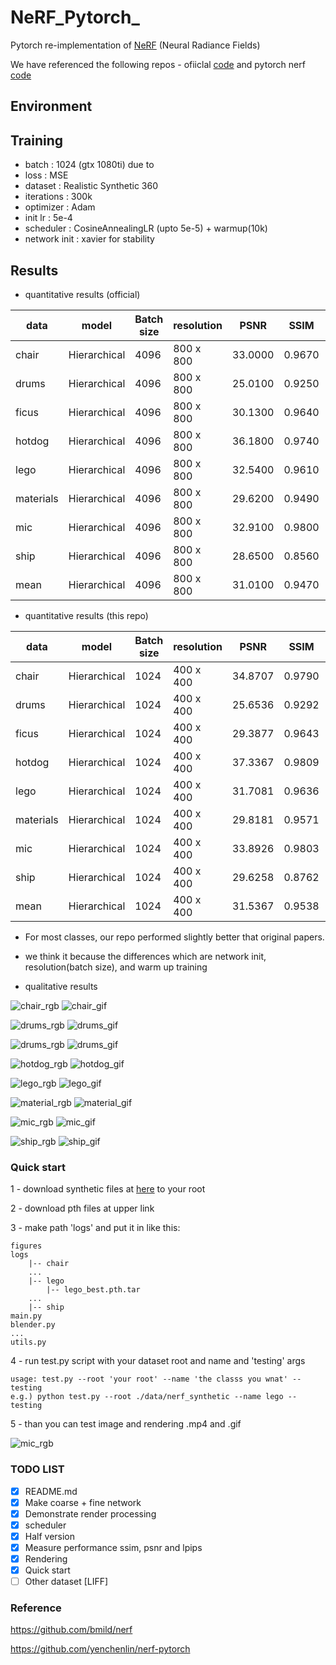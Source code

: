 # NeRF_Pytorch_

Pytorch re-implementation of [NeRF](http://www.matthewtancik.com/nerf) (Neural Radiance Fields)

We have referenced the following repos - ofiiclal [code](https://github.com/bmild/nerf) and pytorch nerf [code](https://github.com/yenchenlin/nerf-pytorch)


## Environment

## Training

- batch : 1024 (gtx 1080ti) due to 
- loss : MSE
- dataset : Realistic Synthetic 360
- iterations : 300k
- optimizer : Adam
- init lr : 5e-4
- scheduler : CosineAnnealingLR (upto 5e-5) + warmup(10k)
- network init : xavier for stability 

## Results

- quantitative results (official)

| data          |  model             | Batch size     | resolution |  PSNR   |  SSIM  | LPIPS  | 
|---------------|--------------------|----------------|------------|---------|--------|--------|
| chair         | Hierarchical       | 4096           | 800 x 800  | 33.0000 | 0.9670 | 0.0460 | 
| drums         | Hierarchical       | 4096           | 800 x 800  | 25.0100 | 0.9250 | 0.0910 | 
| ficus         | Hierarchical       | 4096           | 800 x 800  | 30.1300 | 0.9640 | 0.0440 | 
| hotdog        | Hierarchical       | 4096           | 800 x 800  | 36.1800 | 0.9740 | 0.1210 | 
| lego          | Hierarchical       | 4096           | 800 x 800  | 32.5400 | 0.9610 | 0.0500 | 
| materials     | Hierarchical       | 4096           | 800 x 800  | 29.6200 | 0.9490 | 0.0630 | 
| mic           | Hierarchical       | 4096           | 800 x 800  | 32.9100 | 0.9800 | 0.0280 | 
| ship          | Hierarchical       | 4096           | 800 x 800  | 28.6500 | 0.8560 | 0.2060 | 
| mean          | Hierarchical       | 4096           | 800 x 800  | 31.0100 | 0.9470 | 0.0810 | 

- quantitative results (this repo)

| data          | model              | Batch size     | resolution |  PSNR   |  SSIM  | LPIPS  | Link | 
|---------------|--------------------|----------------|------------|---------|--------|--------|------|
| chair         | Hierarchical       | 1024           | 400 x 400  | 34.8707 | 0.9790 | 0.0280 | [link](https://livecauac-my.sharepoint.com/:u:/g/personal/csm8167_cau_ac_kr/ETsPfnY_ohFIt5okXA9of4wBdmviTiU2mMMxS44Loz85ew) |  
| drums         | Hierarchical       | 1024           | 400 x 400  | 25.6536 | 0.9292 | 0.0769 | [link](https://livecauac-my.sharepoint.com/:u:/g/personal/csm8167_cau_ac_kr/Ect9iuZVm2xEkRiKhiegxwEBp0vz0LGBF5tMabLe8EUy4w) | 
| ficus         | Hierarchical       | 1024           | 400 x 400  | 29.3877 | 0.9643 | 0.0447 | [link](https://livecauac-my.sharepoint.com/:u:/g/personal/csm8167_cau_ac_kr/EYhf5_lSY3lHtResPgI9940BEUdzZeU04_M6RJkDRrGyYA) | 
| hotdog        | Hierarchical       | 1024           | 400 x 400  | 37.3367 | 0.9809 | 0.0294 | [link](https://livecauac-my.sharepoint.com/:u:/g/personal/csm8167_cau_ac_kr/EURUZTliqixLmNArQ5FQfWMB7eodTTXDzlpqhsPh7toi9A) | 
| lego          | Hierarchical       | 1024           | 400 x 400  | 31.7081 | 0.9636 | 0.0386 | [link](https://livecauac-my.sharepoint.com/:u:/g/personal/csm8167_cau_ac_kr/EUjqsS-vTmNOrOs-PO8uOPoBXgGVoW5-VOeCkn986iZOpQ) | 
| materials     | Hierarchical       | 1024           | 400 x 400  | 29.8181 | 0.9571 | 0.0534 | [link](https://livecauac-my.sharepoint.com/:u:/g/personal/csm8167_cau_ac_kr/EYnayR9P5a1No8mctOjWUgwBW0CLak30IeEXXmW7mATzvw) | 
| mic           | Hierarchical       | 1024           | 400 x 400  | 33.8926 | 0.9803 | 0.0239 | [link](https://livecauac-my.sharepoint.com/:u:/g/personal/csm8167_cau_ac_kr/EcWVEi5Al3FGnMM18nE8p-0BLTVTOaIqP0HE0txACXHo1w) | 
| ship          | Hierarchical       | 1024           | 400 x 400  | 29.6258 | 0.8762 | 0.1342 | [link](https://livecauac-my.sharepoint.com/:u:/g/personal/csm8167_cau_ac_kr/EUiZG2RitnpCpUIo2S-eAmgB1Pho2c4Fq3QXLRUy_hGtsg) | 
| mean          | Hierarchical       | 1024           | 400 x 400  | 31.5367 | 0.9538 | 0.0536 | -    | 

- For most classes, our repo performed slightly better that original papers.

- we think it because the differences which are network init, resolution(batch size), and warm up training

- qualitative results

![chair_rgb](./figures/chair_000.png)
![chair_gif](./figures/chair_rgb.gif)

![drums_rgb](./figures/drums_000.png)
![drums_gif](./figures/drums_rgb.gif)

![drums_rgb](./figures/ficus_000.png)
![drums_gif](./figures/ficus_rgb.gif)

![hotdog_rgb](./figures/hotdog_000.png)
![hotdog_gif](./figures/hotdog_rgb.gif)

![lego_rgb](./figures/000.png)
![lego_gif](./figures/lego.gif)

![material_rgb](./figures/materials_000.png)
![material_gif](./figures/materials_rgb.gif)

![mic_rgb](./figures/mic_000.png)
![mic_gif](./figures/mic_rgb.gif)

![ship_rgb](./figures/ship_000.png)
![ship_gif](./figures/ship_rgb.gif)

### Quick start

1 - download synthetic files at [here](https://drive.google.com/drive/folders/128yBriW1IG_3NJ5Rp7APSTZsJqdJdfc1) to your root 

2 - download pth files at upper link

3 - make path 'logs' and put it in like this:

```
figures
logs
    |-- chair
    ...
    |-- lego
        |-- lego_best.pth.tar
    ...
    |-- ship
main.py
blender.py
...
utils.py
```

4 - run test.py script with your dataset root and name and 'testing' args 

```
usage: test.py --root 'your root' --name 'the classs you wnat' --testing 
e.g.) python test.py --root ./data/nerf_synthetic --name lego --testing
```

5 - than you can test image and rendering .mp4 and .gif

![mic_rgb](./figures/lego_004.png)

### TODO LIST

- [x] README.md
- [x] Make coarse + fine network 
- [x] Demonstrate render processing
- [x] scheduler
- [x] Half version 
- [x] Measure performance ssim, psnr and lpips
- [x] Rendering
- [x] Quick start 
- [ ] Other dataset [LIFF]

### Reference

https://github.com/bmild/nerf

https://github.com/yenchenlin/nerf-pytorch
